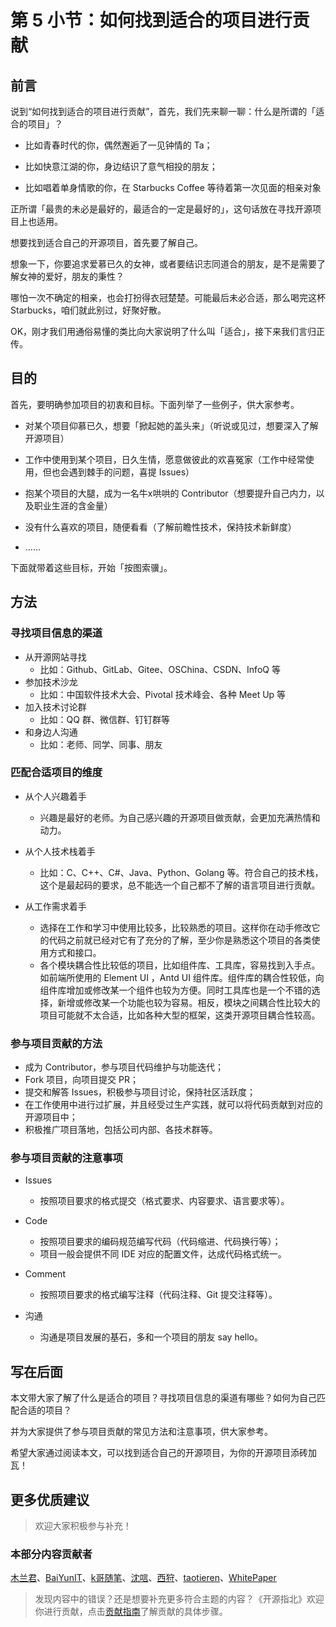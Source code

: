 # 第 5 小节：如何找到适合的项目进行贡献
## 前言

说到“如何找到适合的项目进行贡献”，首先，我们先来聊一聊：什么是所谓的「适合的项目」？

- 比如青春时代的你，偶然邂逅了一见钟情的 Ta；

- 比如快意江湖的你，身边结识了意气相投的朋友；
- 比如唱着单身情歌的你，在 Starbucks Coffee 等待着第一次见面的相亲对象

正所谓「最贵的未必是最好的，最适合的一定是最好的」，这句话放在寻找开源项目上也适用。

想要找到适合自己的开源项目，首先要了解自己。

想象一下，你要追求爱慕已久的女神，或者要结识志同道合的朋友，是不是需要了解女神的爱好，朋友的秉性？

哪怕一次不确定的相亲，也会打扮得衣冠楚楚。可能最后未必合适，那么喝完这杯 Starbucks，咱们就此别过，好聚好散。

OK，刚才我们用通俗易懂的类比向大家说明了什么叫「适合」，接下来我们言归正传。

## 目的

首先，要明确参加项目的初衷和目标。下面列举了一些例子，供大家参考。

- 对某个项目仰慕已久，想要「掀起她的盖头来」（听说或见过，想要深入了解开源项目）
- 工作中使用到某个项目，日久生情，愿意做彼此的欢喜冤家（工作中经常使用，但也会遇到棘手的问题，喜提 Issues）
- 抱某个项目的大腿，成为一名牛x哄哄的 Contributor（想要提升自己内力，以及职业生涯的含金量）
- 没有什么喜欢的项目，随便看看（了解前瞻性技术，保持技术新鲜度）

- ……

下面就带着这些目标，开始「按图索骥」。

## 方法

### 寻找项目信息的渠道

- 从开源网站寻找
  - 比如：Github、GitLab、Gitee、OSChina、CSDN、InfoQ 等
- 参加技术沙龙
  - 比如：中国软件技术大会、Pivotal 技术峰会、各种 Meet Up 等
- 加入技术讨论群
  - 比如：QQ 群、微信群、钉钉群等
- 和身边人沟通
  - 比如：老师、同学、同事、朋友

### 匹配合适项目的维度

- 从个人兴趣着手

  - 兴趣是最好的老师。为自己感兴趣的开源项目做贡献，会更加充满热情和动力。

- 从个人技术栈着手

  - 比如：C、C++、C#、Java、Python、Golang 等。符合自己的技术栈，这个是最起码的要求，总不能选一个自己都不了解的语言项目进行贡献。
- 从工作需求着手

  - 选择在工作和学习中使用比较多，比较熟悉的项目。这样你在动手修改它的代码之前就已经对它有了充分的了解，至少你是熟悉这个项目的各类使用方式和接口。
  - 各个模块耦合性比较低的项目，比如组件库、工具库，容易找到入手点。如前端所使用的 Element UI ，Antd UI 组件库。组件库的耦合性较低，向组件库增加或修改某一个组件也较为方便。同时工具库也是一个不错的选择，新增或修改某一个功能也较为容易。相反，模块之间耦合性比较大的项目可能就不太合适，比如各种大型的框架，这类开源项目耦合性较高。

### 参与项目贡献的方法

- 成为 Contributor，参与项目代码维护与功能迭代；
- Fork 项目，向项目提交 PR；
- 提交和解答 Issues，积极参与项目讨论，保持社区活跃度；
- 在工作使用中进行过扩展，并且经受过生产实践，就可以将代码贡献到对应的开源项目中；
- 积极推广项目落地，包括公司内部、各技术群等。

### 参与项目贡献的注意事项

- Issues
  - 按照项目要求的格式提交（格式要求、内容要求、语言要求等）。
- Code
  - 按照项目要求的编码规范编写代码（代码缩进、代码换行等）；
  - 项目一般会提供不同 IDE 对应的配置文件，达成代码格式统一。
- Comment
  - 按照项目要求的格式编写注释（代码注释、Git 提交注释等）。

- 沟通
  - 沟通是项目发展的基石，多和一个项目的朋友 say hello。

## 写在后面

本文带大家了解了什么是适合的项目？寻找项目信息的渠道有哪些？如何为自己匹配合适的项目？

并为大家提供了参与项目贡献的常见方法和注意事项，供大家参考。

希望大家通过阅读本文，可以找到适合自己的开源项目，为你的开源项目添砖加瓦！

## 更多优质建议

> 欢迎大家积极参与补充！

### 本部分内容贡献者
[木兰君](https://gitee.com/suiboyu)、[BaiYunIT](https://gitee.com/baiyunit)、[k哥随笔](https://gitee.com/wangkit)、[沈唁](https://gitee.com/sy-records)、[西狩](https://gitee.com/lihuimingxs)、[taotieren](https://gitee.com/taotieren)、[WhitePaper](https://gitee.com/whitepaper233)

> 发现内容中的错误？还是想要补充更多符合主题的内容？《开源指北》欢迎你进行贡献，点击[贡献指南](./../贡献指南.md)了解贡献的具体步骤。